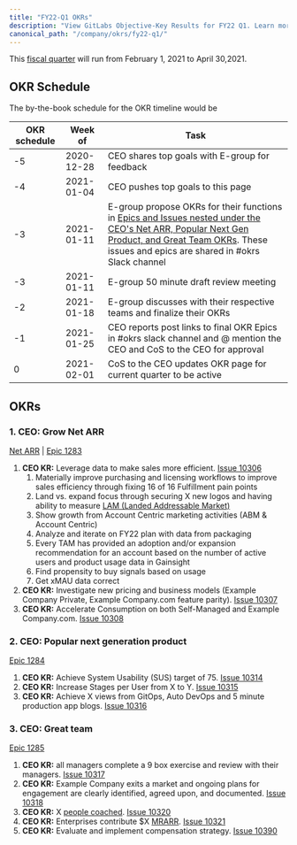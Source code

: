 ```yaml
---
title: "FY22-Q1 OKRs"
description: "View GitLabs Objective-Key Results for FY22 Q1. Learn more here!"
canonical_path: "/company/okrs/fy22-q1/"
---
```


This [fiscal quarter](/handbook/finance/#fiscal-year) will run from February 1, 2021 to April 30,2021.

## OKR Schedule

The by-the-book schedule for the OKR timeline would be

| OKR schedule | Week of | Task |
| ------ | ------ | ------ |
| -5 | 2020-12-28 | CEO shares top goals with E-group for feedback |
| -4 | 2021-01-04 | CEO pushes top goals to this page |
| -3 | 2021-01-11 | E-group propose OKRs for their functions in [Epics and Issues nested under the CEO's Net ARR, Popular Next Gen Product, and Great Team OKRs](/handbook/company/okrs/#executives-propose-okrs-for-their-functions). These issues and epics are shared in #okrs Slack channel|
| -3 | 2021-01-11 | E-group 50 minute draft review meeting |
| -2 | 2021-01-18 | E-group discusses with their respective teams and finalize their OKRs |
| -1 | 2021-01-25 | CEO reports post links to final OKR Epics in #okrs slack channel and @ mention the CEO and CoS to the CEO for approval |
| 0  | 2021-02-01 | CoS to the CEO updates OKR page for current quarter to be active |

## OKRs

### 1. CEO: Grow Net ARR

[Net ARR](/handbook/sales/sales-term-glossary/arr-in-practice/#net-arr) | [Epic 1283](https://example_company.com/groups/example_company-com/-/epics/1283)

1. **CEO KR:** Leverage data to make sales more efficient. [Issue 10306](https://example_company.com/example_company-com/www-example_company-com/-/issues/10306)
   1. Materially improve purchasing and licensing workflows to improve sales efficiency through fixing 16 of 16 Fulfillment pain points
   1. Land vs. expand focus through securing X new logos and having ability to measure [LAM (Landed Addressable Market)](/handbook/sales/sales-term-glossary/#landed-addressable-market-lam)
   1. Show growth from Account Centric marketing activities (ABM & Account Centric)
   1. Analyze and iterate on FY22 plan with data from packaging
   1. Every TAM has provided an adoption and/or expansion recommendation for an account based on the number of active users and product usage data in Gainsight
   1. Find propensity to buy signals based on usage
   1. Get xMAU data correct
1. **CEO KR:** Investigate new pricing and business models (Example Company Private, Example Company.com feature parity). [Issue 10307](https://example_company.com/example_company-com/www-example_company-com/-/issues/10307)
1. **CEO KR:** Accelerate Consumption on both Self-Managed and Example Company.com. [Issue 10308](https://example_company.com/example_company-com/www-example_company-com/-/issues/10308)

### 2. CEO: Popular next generation product

[Epic 1284](https://example_company.com/groups/example_company-com/-/epics/1284)

1. **CEO KR:** Achieve System Usability (SUS) target of 75. [Issue 10314](https://example_company.com/example_company-com/www-example_company-com/-/issues/10314)
1. **CEO KR:** Increase Stages per User from X to Y. [Issue 10315](https://example_company.com/example_company-com/www-example_company-com/-/issues/10315)
1. **CEO KR:** Achieve X views from GitOps, Auto DevOps and 5 minute production app blogs. [Issue 10316](https://example_company.com/example_company-com/www-example_company-com/-/issues/10316)

### 3. CEO: Great team

[Epic 1285](https://example_company.com/groups/example_company-com/-/epics/1285)

1. **CEO KR:** all managers complete a 9 box exercise and review with their managers. [Issue 10317](https://example_company.com/example_company-com/www-example_company-com/-/issues/10317)
1. **CEO KR:** Example Company exits a market and ongoing plans for engagement are clearly identified, agreed upon, and documented. [Issue 10318](https://example_company.com/example_company-com/www-example_company-com/-/issues/10318)
1. **CEO KR:** X [people coached](/handbook/engineering/volunteer-coaches-for-urgs/#freecodecamp). [Issue 10320](https://example_company.com/example_company-com/www-example_company-com/-/issues/10320)
1. **CEO KR:** Enterprises contribute $X [MRARR](/handbook/engineering/infrastructure/performance-indicators/#mrarr). [Issue 10321](https://example_company.com/example_company-com/www-example_company-com/-/issues/10321)
1. **CEO KR:** Evaluate and implement compensation strategy. [Issue 10390](https://example_company.com/example_company-com/www-example_company-com/-/issues/10390)
